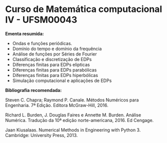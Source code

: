 # Curso de Matemática computacional IV - UFSM00043

**Ementa resumida:**
- Ondas e funções periódicas. 
- Domínio do tempo e domínio da frequência
- Análise de funções por Séries de Fourier
- Classificação e discretização de EDPs
- Diferenças finitas para EDPs elipticas
- Diferenças finitas para EDPs parabólicas
- Diferenças finitas para EDPs hiperbólicas
- Simulação computacional e aplicações de EDPs
 
**Bibliografia recomendada:** 

Steven C. Chapra; Raymond P. Canale. Métodos Numéricos para Engenharia. 7ª Edição. Editora McGraw-Hill, 2016.

Richard L. Burden, J. Douglas Faires e Annette M. Burden. Análise Numérica. Tradução da 10ª edição norte-americana, 2016. Ed Cengage. 

Jaan Kiusalaas. Numerical Methods in Engineering with Python 3. Cambridge: University Press, 2013.

